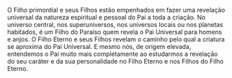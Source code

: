 ﻿O Filho primordial e seus Filhos estão empenhados em fazer uma revelação universal da natureza espiritual e pessoal do Pai a toda a criação. No universo central, nos superuniversos, nos universos locais ou nos planetas habitados, é um Filho do Paraíso quem revela o Pai Universal para homens e anjos. O Filho Eterno e seus Filhos revelam o caminho pelo qual a criatura se aproxima do Pai Universal. E mesmo nós, de origem elevada, entendemos o Pai muito mais completamente ao estudarmos a revelação do seu caráter e da sua personalidade no Filho Eterno e nos Filhos do Filho Eterno.